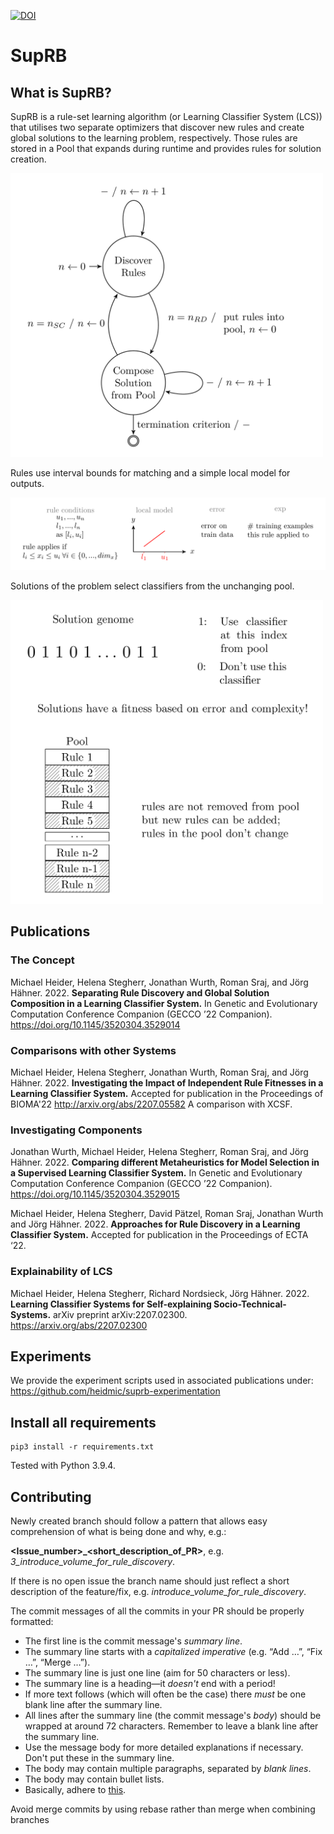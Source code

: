[![DOI](https://zenodo.org/badge/303331999.svg)](https://zenodo.org/badge/latestdoi/303331999)

# SupRB

## What is SupRB?

SupRB is a rule-set learning algorithm (or Learning Classifier System (LCS)) that utilises two separate optimizers that discover new rules and create global solutions to the learning problem, respectively. Those rules are stored in a Pool that expands during runtime and provides rules for solution creation.

<!---
![SupRB statemachine](./docs/suprb.png)
-->

<img src="./docs/suprb.png" alt="SupRB statemachine" width="500"/>

Rules use interval bounds for matching and a simple local model for outputs.

<img src="./docs/rule.png" alt="Rule" width="700"/>

Solutions of the problem select classifiers from the unchanging pool.

<img src="./docs/solution.png" alt="Solutions and Pool of classifiers" width="500"/>


## Publications

### The Concept

Michael Heider, Helena Stegherr, Jonathan Wurth, Roman Sraj, and Jörg Hähner. 2022. **Separating Rule Discovery and Global Solution Composition in a Learning Classifier System.** In Genetic and Evolutionary Computation Conference Companion (GECCO ’22 Companion). https://doi.org/10.1145/3520304.3529014

### Comparisons with other Systems

Michael Heider, Helena Stegherr, Jonathan Wurth, Roman Sraj, and Jörg Hähner. 2022. **Investigating the Impact of Independent Rule Fitnesses in a Learning Classifier System.** Accepted for publication in the Proceedings of BIOMA'22 http://arxiv.org/abs/2207.05582 A comparison with XCSF.

### Investigating Components

Jonathan Wurth, Michael Heider, Helena Stegherr, Roman Sraj, and Jörg Hähner. 2022. **Comparing different Metaheuristics for Model Selection in a Supervised Learning Classifier System.** In Genetic and Evolutionary Computation Conference Companion (GECCO ’22 Companion). https://doi.org/10.1145/3520304.3529015

Michael Heider, Helena Stegherr, David Pätzel, Roman Sraj, Jonathan Wurth and Jörg Hähner. 2022. **Approaches for Rule Discovery in a Learning Classifier System.** Accepted for publication in the Proceedings of ECTA ‘22.

### Explainability of LCS

Michael Heider, Helena Stegherr, Richard Nordsieck, Jörg Hähner. 2022. **Learning Classifier Systems for Self-explaining Socio-Technical-Systems.** arXiv preprint arXiv:2207.02300. https://arxiv.org/abs/2207.02300

## Experiments

We provide the experiment scripts used in associated publications under: https://github.com/heidmic/suprb-experimentation

## Install all requirements


    pip3 install -r requirements.txt


Tested with Python 3.9.4.


## Contributing

Newly created branch should follow a pattern that allows easy comprehension of what is being done and why, e.g.:

**<Issue_number>\_<short_description_of_PR>**, e.g. *3_introduce_volume_for_rule_discovery*.

If there is no open issue the branch name should just reflect a short description of the feature/fix, e.g. *introduce_volume_for_rule_discovery*.


The commit messages of all the commits in your PR should be properly formatted:
- The first line is the commit message's *summary line*.
- The summary line starts with a *capitalized imperative* (e.g. “Add …”, “Fix
  …”, “Merge …”).
- The summary line is just one line (aim for 50 characters or less).
- The summary line is a heading—it *doesn't* end with a period!
- If more text follows (which will often be the case) there *must* be one blank
  line after the summary line.
- All lines after the summary line (the commit message's *body*) should be
  wrapped at around 72 characters.  Remember to leave a blank line after the
  summary line.
- Use the message body for more detailed explanations if necessary. Don't put
  these in the summary line.
- The body may contain multiple paragraphs, separated by *blank lines*.
- The body may contain bullet lists.
- Basically, adhere to
  [this](https://tbaggery.com/2008/04/19/a-note-about-git-commit-messages.html).

Avoid merge commits by using rebase rather than merge when combining branches

